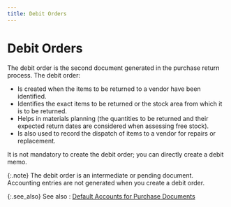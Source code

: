 ```yaml
---
title: Debit Orders
---
```


# Debit Orders


The debit order is the second document generated in the purchase return  process. The debit order:

- Is created  when the items to be returned to a vendor have been identified.
- Identifies  the exact items to be returned or the stock area from which it is to be  returned.
- Helps in materials  planning (the quantities to be returned and their expected return dates  are considered when assessing free stock).
- Is also used  to record the dispatch of items to a vendor for repairs or replacement.



It is not mandatory to create the debit order; you can directly create  a debit memo.


{:.note}
The debit order is an intermediate or pending  document. Accounting entries are not generated when you create a debit  order.


{:.see_also}
See also
: [Default  Accounts for Purchase Documents]({{site.pp_baseurl}}/misc/default_accounts_for_purchase_transactions.html)
